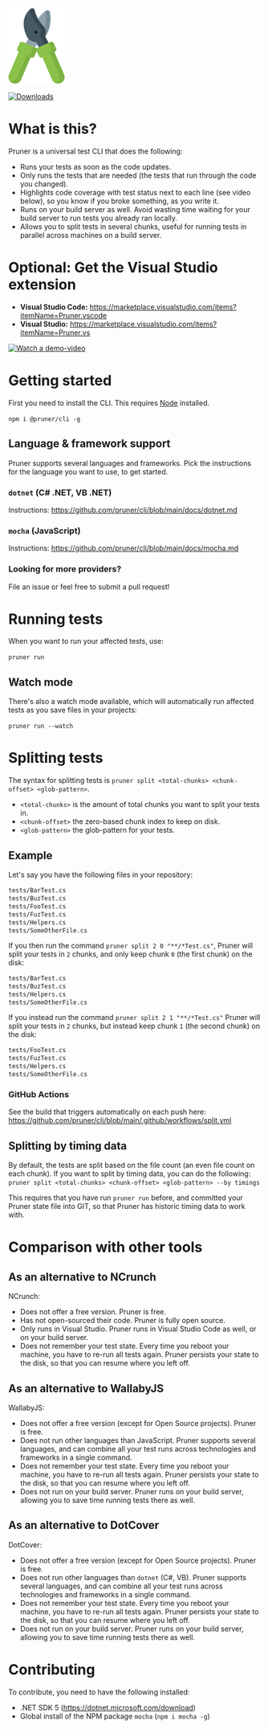 <img src="https://github.com/pruner/vscode/raw/main/resources/icon.png" alt="Pruner logo" height="150"/>

[![Downloads](https://badgen.net/npm/dt/@pruner/cli)](https://www.npmjs.com/package/@pruner/cli)

# What is this?
Pruner is a universal test CLI that does the following:

- Runs your tests as soon as the code updates.
- Only runs the tests that are needed (the tests that run through the code you changed).
- Highlights code coverage with test status next to each line (see video below), so you know if you broke something, as you write it.
- Runs on your build server as well. Avoid wasting time waiting for your build server to run tests you already ran locally.
- Allows you to split tests in several chunks, useful for running tests in parallel across machines on a build server.

# Optional: Get the Visual Studio extension
- **Visual Studio Code:** https://marketplace.visualstudio.com/items?itemName=Pruner.vscode
- **Visual Studio:** https://marketplace.visualstudio.com/items?itemName=Pruner.vs

[![Watch a demo-video](/assets/Pruner.gif)](https://github.com/pruner/cli/blob/main/assets/Pruner.webm?raw=true)

# Getting started
First you need to install the CLI. This requires [Node](https://nodejs.org/en/download/) installed.

`npm i @pruner/cli -g`

## Language & framework support
Pruner supports several languages and frameworks. Pick the instructions for the language you want to use, to get started.
### `dotnet` (C# .NET, VB .NET)
Instructions: https://github.com/pruner/cli/blob/main/docs/dotnet.md

### `mocha` (JavaScript)
Instructions: https://github.com/pruner/cli/blob/main/docs/mocha.md

### Looking for more providers?
File an issue or feel free to submit a pull request!

# Running tests
When you want to run your affected tests, use:

`pruner run`

## Watch mode
There's also a watch mode available, which will automatically run affected tests as you save files in your projects:

`pruner run --watch`

# Splitting tests
The syntax for splitting tests is `pruner split <total-chunks> <chunk-offset> <glob-pattern>`.

- `<total-chunks>` is the amount of total chunks you want to split your tests in.
- `<chunk-offset>` the zero-based chunk index to keep on disk.
- `<glob-pattern>` the glob-pattern for your tests.

## Example
Let's say you have the following files in your repository:
```
tests/BarTest.cs
tests/BuzTest.cs
tests/FooTest.cs
tests/FuzTest.cs
tests/Helpers.cs
tests/SomeOtherFile.cs
```

If you then run the command `pruner split 2 0 "**/*Test.cs"`, Pruner will split your tests in `2` chunks, and only keep chunk `0` (the first chunk) on the disk:

```
tests/BarTest.cs
tests/BuzTest.cs
tests/Helpers.cs
tests/SomeOtherFile.cs
```

If you instead run the command `pruner split 2 1 "**/*Test.cs"` Pruner will split your tests in `2` chunks, but instead keep chunk `1` (the second chunk) on the disk:
```
tests/FooTest.cs
tests/FuzTest.cs
tests/Helpers.cs
tests/SomeOtherFile.cs
```

### GitHub Actions
See the build that triggers automatically on each push here: 
https://github.com/pruner/cli/blob/main/.github/workflows/split.yml

## Splitting by timing data
By default, the tests are split based on the file count (an even file count on each chunk). If you want to split by timing data, you can do the following:
`pruner split <total-chunks> <chunk-offset> <glob-pattern> --by timings`

This requires that you have run `pruner run` before, and committed your Pruner state file into GIT, so that Pruner has historic timing data to work with.

# Comparison with other tools
## As an alternative to NCrunch
NCrunch:
- Does not offer a free version. Pruner is free.
- Has not open-sourced their code. Pruner is fully open source.
- Only runs in Visual Studio. Pruner runs in Visual Studio Code as well, or on your build server.
- Does not remember your test state. Every time you reboot your machine, you have to re-run all tests again. Pruner persists your state to the disk, so that you can resume where you left off.

## As an alternative to WallabyJS
WallabyJS:
- Does not offer a free version (except for Open Source projects). Pruner is free.
- Does not run other languages than JavaScript. Pruner supports several languages, and can combine all your test runs across technologies and frameworks in a single command.
- Does not remember your test state. Every time you reboot your machine, you have to re-run all tests again. Pruner persists your state to the disk, so that you can resume where you left off.
- Does not run on your build server. Pruner runs on your build server, allowing you to save time running tests there as well.

## As an alternative to DotCover
DotCover:
- Does not offer a free version (except for Open Source projects). Pruner is free.
- Does not run other languages than `dotnet` (C#, VB). Pruner supports several languages, and can combine all your test runs across technologies and frameworks in a single command.
- Does not remember your test state. Every time you reboot your machine, you have to re-run all tests again. Pruner persists your state to the disk, so that you can resume where you left off.
- Does not run on your build server. Pruner runs on your build server, allowing you to save time running tests there as well.

# Contributing
To contribute, you need to have the following installed:
- .NET SDK 5 (https://dotnet.microsoft.com/download)
- Global install of the NPM package `mocha` (`npm i mocha -g`)
